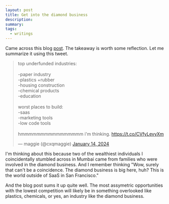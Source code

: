```yaml
---
layout: post
title: Get into the diamond business
description:
summary:
tags:
  - writings
---
```


Came across this blog <a href="https://progress.fiftyyears.com/">post</a>. The takeaway is worth some reflection. Let me summarize it using this tweet.

<blockquote class="twitter-tweet"><p lang="en" dir="ltr">top underfunded industries:<br><br>-paper industry<br>-plastics +rubber<br>-housing construction<br>-chemical products<br>-education<br><br>worst places to build:<br>-saas<br>-marketing tools<br>-low code tools <br><br>hmmmmmmmmmmmmmmmm i&#39;m thinking. <a href="https://t.co/CVfyLevyXm">https://t.co/CVfyLevyXm</a></p>&mdash; maggie (@cxqmaggie) <a href="https://twitter.com/cxqmaggie/status/1746386749473886420?ref_src=twsrc%5Etfw">January 14, 2024</a></blockquote> <script async src="https://platform.twitter.com/widgets.js" charset="utf-8"></script>

I'm thinking about this because two of the wealthiest individuals I coincidentally stumbled across in Mumbai came from families who were involved in the diamond business. And I remember thinking "Wow, surely that can't be a coincidence. The diamond business is big here, huh? This is the world outside of SaaS in San Francisco."

And the blog post sums it up quite well. The most assymetric opportunities with the lowest competition will likely be in something overlooked like plastics, chemicals, or yes, an industry like the diamond business.

